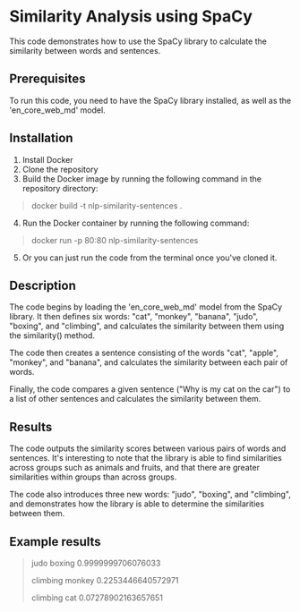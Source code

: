 # Similarity Analysis using SpaCy

This code demonstrates how to use the SpaCy library to calculate the similarity between words and sentences.

## Prerequisites

To run this code, you need to have the SpaCy library installed, as well as the 'en_core_web_md' model.

## Installation

1. Install Docker
2. Clone the repository
3. Build the Docker image by running the following command in the repository directory:

> docker build -t nlp-similarity-sentences .

4. Run the Docker container by running the following command:

> docker run -p 80:80 nlp-similarity-sentences

5. Or you can just run the code from the terminal once you've cloned it.



## Description

The code begins by loading the 'en_core_web_md' model from the SpaCy library. It then defines six words: "cat", 
"monkey", "banana", "judo", "boxing", and "climbing", and calculates the similarity between them using the similarity() 
method.

The code then creates a sentence consisting of the words "cat", "apple", "monkey", and "banana", and calculates the 
similarity between each pair of words.

Finally, the code compares a given sentence ("Why is my cat on the car") to a list of other sentences and calculates 
the similarity between them.

## Results

The code outputs the similarity scores between various pairs of words and sentences. It's interesting to note that the 
library is able to find similarities across groups such as animals and fruits, and that there are greater similarities 
within groups than across groups.

The code also introduces three new words: "judo", "boxing", and "climbing", and demonstrates how the library is able to 
determine the similarities between them.

## Example results

> judo boxing
> 0.9999999706076033
> 
> climbing monkey
> 0.2253446640572971
> 
> climbing cat
> 0.07278902163657651